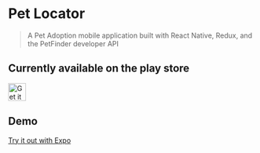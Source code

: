 # Pet Locator

> A Pet Adoption mobile application built with React Native, Redux, and the PetFinder developer API

## Currently available on the play store
<a href="https://play.google.com/store/apps/details?id=com.jcancellier.petlocator" target="_blank">
  <img 
       alt="Get it on Google Play" 
       src="https://play.google.com/intl/en_us/badges/images/generic/en-play-badge.png" 
       height=36px 
  />
</a>

## Demo
[Try it out with Expo](https://exp.host/@jcancellier/Pets)
